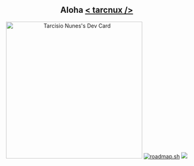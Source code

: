 
<div align="center">
  <h2>Aloha <a href="https://www.linkedin.com/in/tarcnux/" target="_blank">< tarcnux /> </a></h2> 
  <a href="https://app.daily.dev/tarcnux"><img src="https://api.daily.dev/devcards/v2/UsiLqTAcHIOm9OdrOhLpa.png?r=n58" width="356" alt="Tarcisio Nunes's Dev Card"/></a>
  <a href="https://roadmap.sh/signup?rc=68269dd1c0bc32867ec85f79"><img src="https://roadmap.sh/card/tall/68269dd1c0bc32867ec85f79?variant=dark" alt="roadmap.sh"/></a>
  <img src="https://github.blog/wp-content/uploads/2018/10/46896184-b679fc80-ce30-11e8-88bf-921e9b788f7c.gif?resize=200%2C200" />
</div>
    

